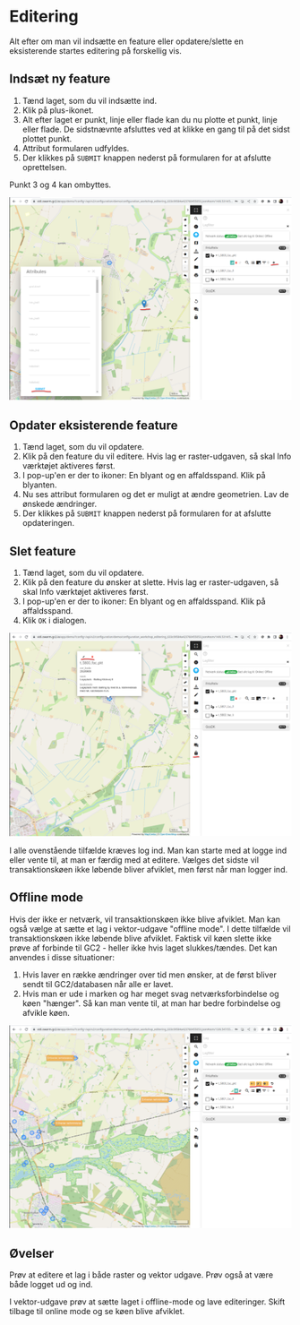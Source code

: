 # Editering

Alt efter om man vil indsætte en feature eller opdatere/slette en eksisterende startes editering på forskellig vis.

## Indsæt ny feature

1. Tænd laget, som du vil indsætte ind.
2. Klik på plus-ikonet.
3. Alt efter laget er punkt, linje eller flade kan du nu plotte et punkt, linje eller flade. De sidstnævnte afsluttes
   ved at klikke en gang til på det sidst plottet punkt.
4. Attribut formularen udfyldes.
5. Der klikkes på `SUBMIT` knappen nederst på formularen for at afslutte oprettelsen.

Punkt 3 og 4 kan ombyttes.

![Indsæt](../assets/insert.png)

## Opdater eksisterende feature

1. Tænd laget, som du vil opdatere.
2. Klik på den feature du vil editere. Hvis lag er raster-udgaven, så skal Info værktøjet aktiveres først.
3. I pop-up'en er der to ikoner: En blyant og en affaldsspand. Klik på blyanten.
4. Nu ses attribut formularen og det er muligt at ændre geometrien. Lav de ønskede ændringer.
5. Der klikkes på `SUBMIT` knappen nederst på formularen for at afslutte opdateringen.

## Slet feature

1. Tænd laget, som du vil opdatere.
2. Klik på den feature du ønsker at slette. Hvis lag er raster-udgaven, så skal Info værktøjet aktiveres først.
3. I pop-up'en er der to ikoner: En blyant og en affaldsspand. Klik på affaldsspand.
4. Klik `OK` i dialogen.

![Opdatere/slet](../assets/update-delete.png)

I alle ovenstående tilfælde kræves log ind. Man kan starte med at logge ind eller vente til, at man er færdig med at
editere. Vælges det sidste vil transaktionskøen ikke løbende bliver afviklet, men først når man logger ind.

## Offline mode

Hvis der ikke er netværk, vil transaktionskøen ikke blive afviklet. Man kan også vælge at sætte et lag i vektor-udgave
"offline mode". I dette tilfælde vil transaktionskøen ikke løbende blive afviklet. Faktisk vil køen slette ikke prøve af
forbinde til GC2 - heller ikke hvis laget slukkes/tændes. Det kan anvendes i disse situationer:

1. Hvis laver en række ændringer over tid men ønsker, at de først bliver sendt til GC2/databasen når alle er lavet.
2. Hvis man er ude i marken og har meget svag netværksforbindelse og køen "hænger". Så kan man vente til, at man har bedre
   forbindelse og afvikle køen.

![Offline mode](../assets/offlinemode.png)

## Øvelser

Prøv at editere et lag i både raster og vektor udgave. Prøv også at være både logget ud og ind.

I vektor-udgave prøv at sætte laget i offline-mode og lave editeringer. Skift tilbage til online mode og se køen blive
afviklet.  




